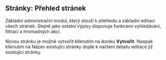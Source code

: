 ## Stránky: Přehled stránek

Základní administrační modul, který slouží k přehledu a základní editaci všech stránek. Stejně jako ostatní výpisy disponuje funkcemi vyhledávání, filtrací a hromadných akcí.

Novou stránku je možné vytvořit kliknutím na ikonku **Vytvořit**. Naopak kliknutím na Název existující stránky dojde k načtení detailu editace již existující stránky.